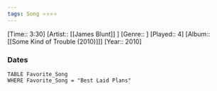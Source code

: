 ```yaml
---
tags: Song ⭐⭐⭐⭐ 
---
```

[Time:: 3:30]
[Artist:: [[James Blunt]] ]
[Genre:: ]
[Played:: 4]
[Album:: [[Some Kind of Trouble (2010)]]]
[Year:: 2010]
### Dates
````dataview
TABLE Favorite_Song
WHERE Favorite_Song = "Best Laid Plans"
````